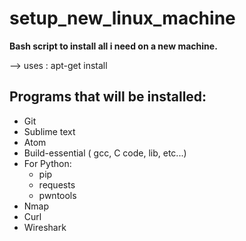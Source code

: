# setup_new_linux_machine
**Bash script to install all i need on a new machine.**

--> uses : apt-get install

## Programs that will be installed:
  - Git
  - Sublime text
  - Atom
  - Build-essential ( gcc, C code, lib, etc...)
  - For Python:
      - pip
      - requests
      - pwntools
  - Nmap
  - Curl
  - Wireshark
